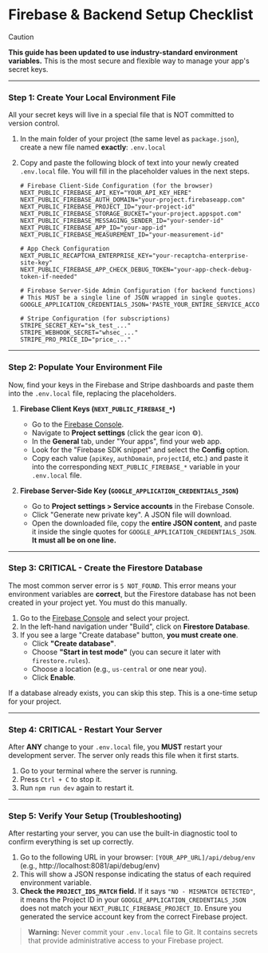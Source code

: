 
# Firebase & Backend Setup Checklist

> [!CAUTION]
> **This guide has been updated to use industry-standard environment variables.** This is the most secure and flexible way to manage your app's secret keys.

---

### Step 1: Create Your Local Environment File

All your secret keys will live in a special file that is NOT committed to version control.

1.  In the main folder of your project (the same level as `package.json`), create a new file named **exactly**:
    `.env.local`

2.  Copy and paste the following block of text into your newly created `.env.local` file. You will fill in the placeholder values in the next steps.

    ```env
    # Firebase Client-Side Configuration (for the browser)
    NEXT_PUBLIC_FIREBASE_API_KEY="YOUR_API_KEY_HERE"
    NEXT_PUBLIC_FIREBASE_AUTH_DOMAIN="your-project.firebaseapp.com"
    NEXT_PUBLIC_FIREBASE_PROJECT_ID="your-project-id"
    NEXT_PUBLIC_FIREBASE_STORAGE_BUCKET="your-project.appspot.com"
    NEXT_PUBLIC_FIREBASE_MESSAGING_SENDER_ID="your-sender-id"
    NEXT_PUBLIC_FIREBASE_APP_ID="your-app-id"
    NEXT_PUBLIC_FIREBASE_MEASUREMENT_ID="your-measurement-id"

    # App Check Configuration
    NEXT_PUBLIC_RECAPTCHA_ENTERPRISE_KEY="your-recaptcha-enterprise-site-key"
    NEXT_PUBLIC_FIREBASE_APP_CHECK_DEBUG_TOKEN="your-app-check-debug-token-if-needed"

    # Firebase Server-Side Admin Configuration (for backend functions)
    # This MUST be a single line of JSON wrapped in single quotes.
    GOOGLE_APPLICATION_CREDENTIALS_JSON='PASTE_YOUR_ENTIRE_SERVICE_ACCOUNT_JSON_HERE'

    # Stripe Configuration (for subscriptions)
    STRIPE_SECRET_KEY="sk_test_..."
    STRIPE_WEBHOOK_SECRET="whsec_..."
    STRIPE_PRO_PRICE_ID="price_..."
    ```

---

### Step 2: Populate Your Environment File

Now, find your keys in the Firebase and Stripe dashboards and paste them into the `.env.local` file, replacing the placeholders.

1.  **Firebase Client Keys (`NEXT_PUBLIC_FIREBASE_*`)**
    *   Go to the [Firebase Console](https://console.firebase.google.com/).
    *   Navigate to **Project settings** (click the gear icon ⚙️).
    *   In the **General** tab, under "Your apps", find your web app.
    *   Look for the "Firebase SDK snippet" and select the **Config** option.
    *   Copy each value (`apiKey`, `authDomain`, `projectId`, etc.) and paste it into the corresponding `NEXT_PUBLIC_FIREBASE_*` variable in your `.env.local` file.

2.  **Firebase Server-Side Key (`GOOGLE_APPLICATION_CREDENTIALS_JSON`)**
    *   Go to **Project settings > Service accounts** in the Firebase Console.
    *   Click "Generate new private key". A JSON file will download.
    *   Open the downloaded file, copy the **entire JSON content**, and paste it inside the single quotes for `GOOGLE_APPLICATION_CREDENTIALS_JSON`. **It must all be on one line.**

---

### Step 3: CRITICAL - Create the Firestore Database

The most common server error is `5 NOT_FOUND`. This error means your environment variables are **correct**, but the Firestore database has not been created in your project yet. You must do this manually.

1.  Go to the [Firebase Console](https://console.firebase.google.com/) and select your project.
2.  In the left-hand navigation under "Build", click on **Firestore Database**.
3.  If you see a large "Create database" button, **you must create one**.
    *   Click **"Create database"**.
    *   Choose **"Start in test mode"** (you can secure it later with `firestore.rules`).
    *   Choose a location (e.g., `us-central` or one near you).
    *   Click **Enable**.

If a database already exists, you can skip this step. This is a one-time setup for your project.

---

### Step 4: CRITICAL - Restart Your Server

After **ANY** change to your `.env.local` file, you **MUST** restart your development server. The server only reads this file when it first starts.

1.  Go to your terminal where the server is running.
2.  Press `Ctrl + C` to stop it.
3.  Run `npm run dev` again to restart it.

---

### Step 5: Verify Your Setup (Troubleshooting)

After restarting your server, you can use the built-in diagnostic tool to confirm everything is set up correctly.

1.  Go to the following URL in your browser:
    `[YOUR_APP_URL]/api/debug/env` (e.g., http://localhost:8081/api/debug/env)
2.  This will show a JSON response indicating the status of each required environment variable.
3.  **Check the `PROJECT_IDS_MATCH` field.** If it says `"NO - MISMATCH DETECTED"`, it means the Project ID in your `GOOGLE_APPLICATION_CREDENTIALS_JSON` does not match your `NEXT_PUBLIC_FIREBASE_PROJECT_ID`. Ensure you generated the service account key from the correct Firebase project.

> **Warning:** Never commit your `.env.local` file to Git. It contains secrets that provide administrative access to your Firebase project.
